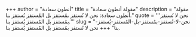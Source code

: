 +++
author = "أنطون سعادة"
title = "مقولة أنطون سعادة"
description = "مقولة أنطون سعادة: نحن لا نُستفز بمُستفز بل المُستفز يُستفز بنا."
quote = '''نحن لا نُستفز بمُستفز بل المُستفز يُستفز بنا.''' 
slug = "نحن-لا-نُستفز-بمُستفز-بل-المُستفز-يُستفز-بنا"
+++
نحن لا نُستفز بمُستفز بل المُستفز يُستفز بنا.
